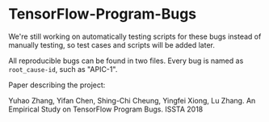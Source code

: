 # TensorFlow-Program-Bugs

We're still working on automatically testing scripts for these bugs instead of manually testing, so test cases and scripts will be added later.

All reproducible bugs can be found in two files. Every bug is named as `root_cause-id`, such as "APIC-1".



Paper describing the project:

Yuhao Zhang, Yifan Chen, Shing-Chi Cheung, Yingfei Xiong, Lu Zhang. An Empirical Study on TensorFlow Program Bugs. ISSTA 2018